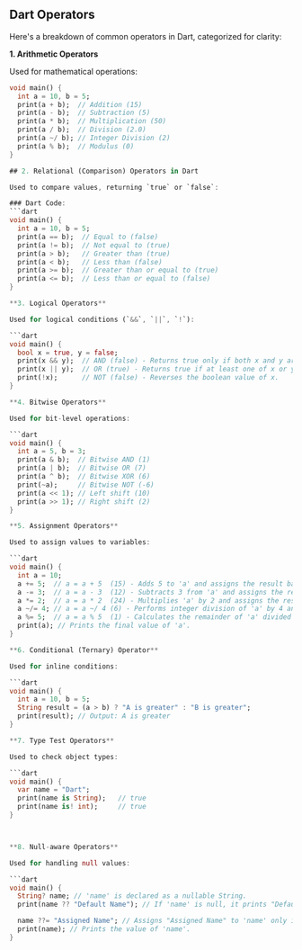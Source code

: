 ## Dart Operators

Here's a breakdown of common operators in Dart, categorized for clarity:

**1. Arithmetic Operators**

Used for mathematical operations:

```dart
void main() {
  int a = 10, b = 5;
  print(a + b);  // Addition (15)
  print(a - b);  // Subtraction (5)
  print(a * b);  // Multiplication (50)
  print(a / b);  // Division (2.0)
  print(a ~/ b); // Integer Division (2)
  print(a % b);  // Modulus (0)
}

## 2. Relational (Comparison) Operators in Dart

Used to compare values, returning `true` or `false`:

### Dart Code:
```dart
void main() {
  int a = 10, b = 5;
  print(a == b);  // Equal to (false)
  print(a != b);  // Not equal to (true)
  print(a > b);   // Greater than (true)
  print(a < b);   // Less than (false)
  print(a >= b);  // Greater than or equal to (true)
  print(a <= b);  // Less than or equal to (false)
}

**3. Logical Operators**

Used for logical conditions (`&&`, `||`, `!`):

```dart
void main() {
  bool x = true, y = false;
  print(x && y);  // AND (false) - Returns true only if both x and y are true.
  print(x || y);  // OR (true) - Returns true if at least one of x or y is true.
  print(!x);      // NOT (false) - Reverses the boolean value of x.
}

**4. Bitwise Operators**

Used for bit-level operations:

```dart
void main() {
  int a = 5, b = 3;
  print(a & b);  // Bitwise AND (1)
  print(a | b);  // Bitwise OR (7)
  print(a ^ b);  // Bitwise XOR (6)
  print(~a);     // Bitwise NOT (-6)
  print(a << 1); // Left shift (10)
  print(a >> 1); // Right shift (2)
}

**5. Assignment Operators**

Used to assign values to variables:

```dart
void main() {
  int a = 10;
  a += 5;  // a = a + 5  (15) - Adds 5 to 'a' and assigns the result back to 'a'.
  a -= 3;  // a = a - 3  (12) - Subtracts 3 from 'a' and assigns the result back to 'a'.
  a *= 2;  // a = a * 2  (24) - Multiplies 'a' by 2 and assigns the result back to 'a'.
  a ~/= 4; // a = a ~/ 4 (6) - Performs integer division of 'a' by 4 and assigns the result back to 'a'.
  a %= 5;  // a = a % 5  (1) - Calculates the remainder of 'a' divided by 5 and assigns the result back to 'a'.
  print(a); // Prints the final value of 'a'.
}

**6. Conditional (Ternary) Operator**

Used for inline conditions:

```dart
void main() {
  int a = 10, b = 5;
  String result = (a > b) ? "A is greater" : "B is greater";
  print(result); // Output: A is greater
}

**7. Type Test Operators**

Used to check object types:

```dart
void main() {
  var name = "Dart";
  print(name is String);   // true
  print(name is! int);     // true
}



**8. Null-aware Operators**

Used for handling null values:

```dart
void main() {
  String? name; // 'name' is declared as a nullable String.
  print(name ?? "Default Name"); // If 'name' is null, it prints "Default Name".

  name ??= "Assigned Name"; // Assigns "Assigned Name" to 'name' only if 'name' is null.
  print(name); // Prints the value of 'name'.
}